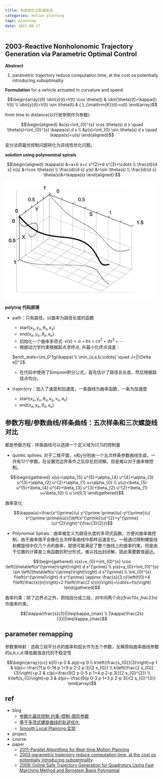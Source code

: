 ```yaml
---
title: 轨迹优化之轨迹拟合
categories: motion planning
tags: planning
date: 2021-08-17
---
```



## 2003-Reactive Nonholonomic Trajectory Generation via Parametric Optimal Control

**Abstract**

1. parametric trajectory reduce computation time, at the cost os potentially introducing suboptimality

**Formulation**
for a vehicle actuated in curvature and speed:

$$\begin{array}{ll}
\dot{x}(t)=V(t) \cos \theta(t) & \dot{\theta}(t)=\kappa(t) V(t) \\
\dot{y}(t)=V(t) \sin \theta(t) & { }_{\mathrm{K}}(t)=u(t)
\end{array}$$

from time to distance(以行驶举例作为参数):

$$\begin{aligned}
&x(s)=\int_{0}^{s} \cos \theta(s) d s \quad \theta(s)=\int_{0}^{s} \kappa(s) d s \\
&y(s)=\int_{0} \sin \theta(s) d s \quad \kappa(s)=u(s)
\end{aligned}$$

变分法把最优控制问题转化为非线性优化问题。

**solution using polynominal spirals**

$$\begin{aligned}
\kappa(s) &=a+b s+c s^{2}+d s^{3}+\cdots \\
\frac{d}{d s} x(s) &=\cos \theta(s) \\
\frac{d}{d s} y(s) &=\sin \theta(s) \\
\frac{d}{d s} \theta(s)&=\kappa(s)
\end{aligned}
$$

![spiral](pics/spiral.png)

**polytraj 代码原理**

- path：只有路径，以曲率为路径长度的函数
    - start($x_s,y_s,\theta_s,\kappa_s$)
    - end($x_e,y_e,\theta_e,\kappa_e$)
    - 初始化一个曲率多项式: $\kappa(s) =a+b s+c s^{2}+d s^{3}+\cdots$
    - 根据动力学约束根据起点求终点, 并最小化终点误差：

    $end\_state=\int_0^1g(\kappa)   \\
    \min_{s,a,b,\cdots} \quad J=||\Delta e||^2$
    - 在代码中使用了Simpson积分公式，首先估计了路径总长度，然后根据路径点均分。
- trajectory：加入了速度和加速度，一条曲线为曲率函数，一条为加速度
    - start($x_s,y_s,\theta_s,\kappa_s, v_s, a_s$)
    - end($x_e,y_e,\theta_e,\kappa_e$)


## 参数方程/参数曲线/样条曲线：五次样条和三次螺旋线对比

都是参数方程：样条曲线可以选择一个定义域为[0,1]的控制量

- quintic splines:  对于二维平面，x和y分别由一个五次样条参数曲线生成，一共有12个参数。在设置完边界条件之后存在封闭解。但是难以对于曲率做控制。

$$\begin{gathered}
x(u)=\alpha_{5} u^{5}+\alpha_{4} u^{4}+\alpha_{3} u^{3}+\alpha_{2} u^{2}+\alpha_{1} u+\alpha_{0} \\
y(u)=\beta_{5} u^{5}+\beta_{4} u^{4}+\beta_{3} u^{3}+\beta_{2} u^{2}+\beta_{1} u+\beta_{0} \\
u \in[0,1]
\end{gathered}$$

曲率变化

$$\kappa(u)=\frac{x^{\prime}(u) y^{\prime \prime}(u)-y^{\prime}(u) x^{\prime \prime}(u)}{\left(x^{\prime}(u)^{2}+y^{\prime}(u)^{2}\right)^{\frac{3}{2}}}$$

- Polynomial Spirals：曲率被定义为路径长度的多项式函数，方便对曲率做控制。由于曲率值不会像在五次样条曲线中那样迅速变化。一般通过限制螺旋线和螺旋线中仅几个点的曲率，就很可能满足了整个曲线上的曲率约束。但是由于位置的计算是三角函数的积分形式，难以找出封闭解，因此需要数值逼近。

$$\begin{gathered}
x(s)=x_{0}+\int_{0}^{s} \cos \left(\theta\left(s^{\prime}\right)\right) d s^{\prime} \\
y(s)=y_{0}+\int_{0}^{s} \sin \left(\theta\left(s^{\prime}\right)\right) d s^{\prime} \\
\int_{0}^{s} f\left(s^{\prime}\right) d s^{\prime} \approx \frac{s}{3 n}\left(f(0)+4 f\left(\frac{s}{n}\right)+2 f\left(\frac{2 s}{n}\right)+\cdots+f(s)\right)
\end{gathered}$$

曲率约束：除了边界点之外，把线段分成三段，对中间两个点($/frac{1}{3}s, frac{2}{3}s$)作曲率约束。

$$|\kappa(\frac{s}{3})|\leq\kappa_{max} \\
|\kappa(\frac{2s}{3})|\leq\kappa_{max}$$

## parameter remapping

参数重映射：选取三段平分点的曲率和弧长作为五个参数，反解原始曲率曲线参数的a,b,c,d.降低数值迭代的不稳定性

$$\begin{array}{cc}
k(0)=p 0 & a(p)=p 0 \\
k\left(\frac{s_{G}}{3}\right)=p 1 & b(p)=-\frac{11 p 0-18 p 1+9 p 2-2 p 3}{2 s_{G}} \\
k\left(\frac{2 s_{G}}{3}\right)=p 2 & c(p)=\frac{9(2 p 0-5 p 1+4 p 2-p 3)}{2 s_{G}^{2}} \\
k\left(s_{G}\right)=p 3 & d(p)=-\frac{9(p 0-3 p 1+3 p 2-p 3)}{2 s_{G}^{3}}
\end{array}$$


## ref

- blog 
    - [参数化最优控制 约束-控制-图形参数](https://blog.csdn.net/Neo11111/article/details/105960645)
    - [基于多项式螺旋曲线的轨迹优化](https://blog.csdn.net/github_39582118/article/details/117754864?utm_medium=distribute.pc_relevant.none-task-blog-2~default~baidujs_title~default-1.control&spm=1001.2101.3001.4242)
    - [Smooth Local Planning 实现](https://zhuanlan.zhihu.com/p/93980119)
- project 
- course
- paper
    - [2011-Parallel Algorithms for Real-time Motion Planning](https://www.ri.cmu.edu/pub_files/2011/7/mcnaughton-thesis.pdf)
    - [2003-parametric trajectory reduce computation time, at the cost os potentially introducing suboptimality]()
    - [2008-Online Safe Trajectory Generation for Quadrotors Using Fast Marching Method and Bernstein Basis Polynomial]()
    